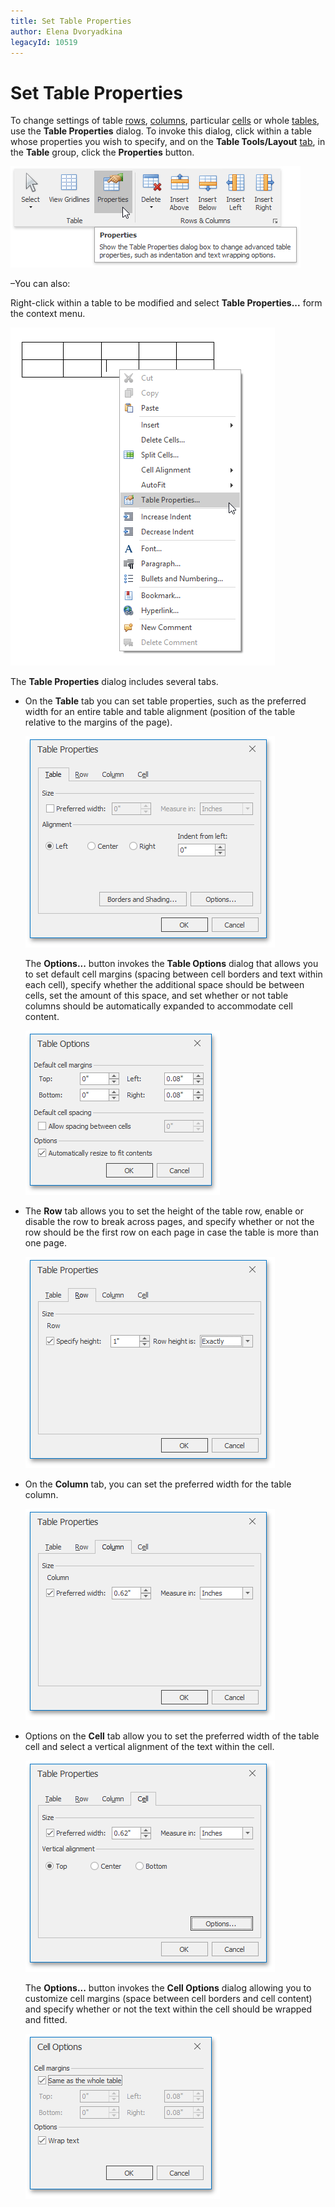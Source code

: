 ```yaml
---
title: Set Table Properties
author: Elena Dvoryadkina
legacyId: 10519
---
```

# Set Table Properties
To change settings of table [rows](#row), [columns](#column), particular [cells](#cell) or whole [tables](#table), use the **Table Properties** dialog. To invoke this dialog, click within a table whose properties you wish to specify, and on the **Table Tools/Layout** [tab](../text-editor-ui/ribbon-interface.md), in the **Table** group, click the **Properties** button.

![RTETablesPropertiesRibbon](../../../images/img121442.png)

–You can also:

Right-click within a table to be modified and select **Table Properties...** form the context menu.

![RTETablesPropertiesContextMenu](../../../images/img121443.png)

The **Table Properties** dialog includes several tabs.
* <a name="table"/>On the **Table** tab you can set table properties, such as the preferred width for an entire table and table alignment (position of the table relative to the margins of the page).
	
	![RTETablesPropertiesTable](../../../images/img121444.png)
	
	The **Options...** button invokes the **Table Options** dialog that allows you to set default cell margins (spacing between cell borders and text within each cell), specify whether the additional space should be between cells, set the amount of this space, and set whether or not table columns should be automatically expanded to accommodate cell content.
	
	![RTETablesPropertiesTableOptions](../../../images/img121445.png)
* <a name="row"/>The **Row** tab allows you to set the height of the table row, enable or disable the row to break across pages, and specify whether or not the row should be the first row on each page in case the table is more than one page.
	
	![RTETablesPropertiesRow](../../../images/img121446.png)
* <a name="column"/>On the **Column** tab, you can set the preferred width for the table column.
	
	![RTETablesPropertiesColumn](../../../images/img121447.png)
* <a name="cell"/>Options on the **Cell** tab allow you to set the preferred width of the table cell and select a vertical alignment of the text within the cell.
	
	![RTETablesPropertiesCell](../../../images/img121448.png)
	
	The **Options...** button invokes the **Cell Options** dialog allowing you to customize cell margins (space between cell borders and cell content) and specify whether or not the text within the cell should be wrapped and fitted.
	
	![RTETablesPropertiesCellOptions](../../../images/img121449.png)